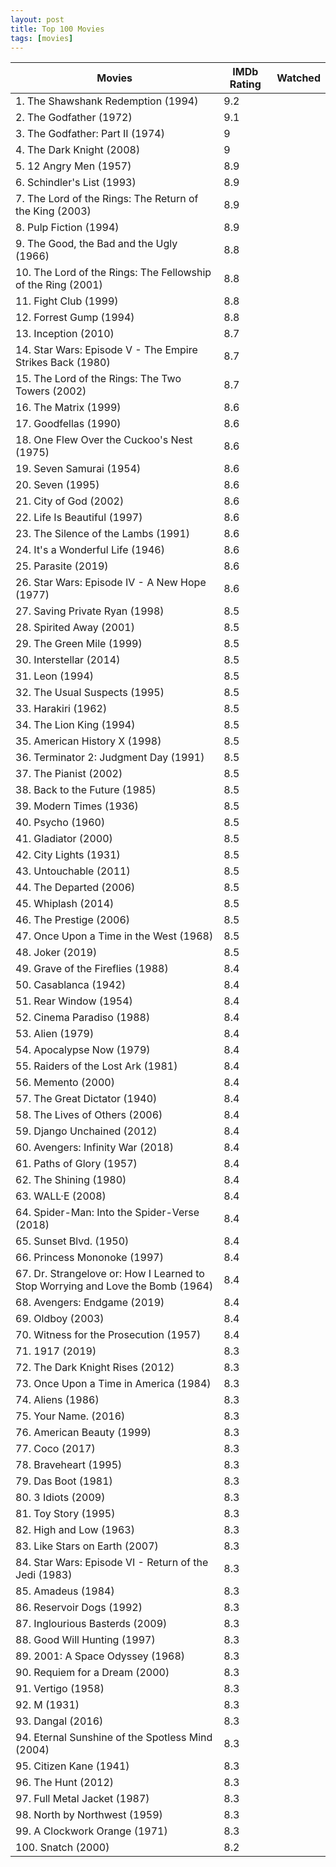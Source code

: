 ```yaml
---
layout: post
title: Top 100 Movies
tags: [movies]
---
```



Movies | IMDb Rating | Watched
--- | --- | ---
1. The Shawshank Redemption (1994)	 | 	9.2	 | 
2. The Godfather (1972)	 | 	9.1	 | 
3. The Godfather: Part II (1974)	 | 	9	 | 
4. The Dark Knight (2008)	 | 	9	 | 
5. 12 Angry Men (1957)	 | 	8.9	 | 
6. Schindler's List (1993)	 | 	8.9	 | 
7. The Lord of the Rings: The Return of the King (2003)	 | 	8.9	 | 
8. Pulp Fiction (1994)	 | 	8.9	 | 
9. The Good, the Bad and the Ugly (1966)	 | 	8.8	 | 
10. The Lord of the Rings: The Fellowship of the Ring (2001)	 | 	8.8	 | 
11. Fight Club (1999)	 | 	8.8	 | 
12. Forrest Gump (1994)	 | 	8.8	 | 
13. Inception (2010)	 | 	8.7	 | 
14. Star Wars: Episode V - The Empire Strikes Back (1980)	 | 	8.7	 | 
15. The Lord of the Rings: The Two Towers (2002)	 | 	8.7	 | 
16. The Matrix (1999)	 | 	8.6	 | 
17. Goodfellas (1990)	 | 	8.6	 | 
18. One Flew Over the Cuckoo's Nest (1975)	 | 	8.6	 | 
19. Seven Samurai (1954)	 | 	8.6	 | 
20. Seven (1995)	 | 	8.6	 | 
21. City of God (2002)	 | 	8.6	 | 
22. Life Is Beautiful (1997)	 | 	8.6	 | 
23. The Silence of the Lambs (1991)	 | 	8.6	 | 
24. It's a Wonderful Life (1946)	 | 	8.6	 | 
25. Parasite (2019)	 | 	8.6	 | 
26. Star Wars: Episode IV - A New Hope (1977)	 | 	8.6	 | 
27. Saving Private Ryan (1998)	 | 	8.5	 | 
28. Spirited Away (2001)	 | 	8.5	 | 
29. The Green Mile (1999)	 | 	8.5	 | 
30. Interstellar (2014)	 | 	8.5	 | 
31. Leon (1994)	 | 	8.5	 | 
32. The Usual Suspects (1995)	 | 	8.5	 | 
33. Harakiri (1962)	 | 	 8.5	 | 
34. The Lion King (1994)	 | 	 8.5	 | 
35. American History X (1998)	 | 	 8.5	 | 
36. Terminator 2: Judgment Day (1991)	 | 	 8.5	 | 
37. The Pianist (2002)	 | 	 8.5	 | 
38. Back to the Future (1985)	 | 	 8.5	 | 
39. Modern Times (1936)	 | 	 8.5	 | 
40. Psycho (1960)	 | 	 8.5	 | 
41. Gladiator (2000)	 | 	 8.5	 | 
42. City Lights (1931)	 | 	 8.5	 | 
43. Untouchable (2011)	 | 	 8.5	 | 
44. The Departed (2006)	 | 	 8.5	 | 
45. Whiplash (2014)	 | 	 8.5	 | 
46. The Prestige (2006)	 | 	 8.5	 | 
47. Once Upon a Time in the West (1968)	 | 	 8.5	 | 
48. Joker (2019)	 | 	 8.5	 | 
49. Grave of the Fireflies (1988)	 | 	 8.4	 | 
50. Casablanca (1942)	 | 	 8.4	 | 
51. Rear Window (1954)	 | 	 8.4	 | 
52. Cinema Paradiso (1988)	 | 	 8.4	 | 
53. Alien (1979)	 | 	 8.4	 | 
54. Apocalypse Now (1979)	 | 	 8.4	 | 
55. Raiders of the Lost Ark (1981)	 | 	 8.4	 | 
56. Memento (2000)	 | 	 8.4	 | 
57. The Great Dictator (1940)	 | 	 8.4	 | 
58. The Lives of Others (2006)	 | 	 8.4	 | 
59. Django Unchained (2012)	 | 	 8.4	 | 
60. Avengers: Infinity War (2018)	 | 	 8.4	 | 
61. Paths of Glory (1957)	 | 	 8.4	 | 
62. The Shining (1980)	 | 	 8.4	 | 
63. WALL·E (2008)	 | 	 8.4	 | 
64. Spider-Man: Into the Spider-Verse (2018)	 | 	 8.4	 | 
65. Sunset Blvd. (1950)	 | 	 8.4	 | 
66. Princess Mononoke (1997)	 | 	 8.4	 | 
67. Dr. Strangelove or: How I Learned to Stop Worrying and Love the Bomb (1964)	 | 	 8.4	 | 
68. Avengers: Endgame (2019)	 | 	 8.4	 | 
69. Oldboy (2003)	 | 	 8.4	 | 
70. Witness for the Prosecution (1957)	 | 	 8.4	 | 
71. 1917 (2019)	 | 	 8.3	 | 
72. The Dark Knight Rises (2012)	 | 	 8.3	 | 
73. Once Upon a Time in America (1984)	 | 	 8.3	 | 
74. Aliens (1986)	 | 	 8.3	 | 
75. Your Name. (2016)	 | 	 8.3	 | 
76. American Beauty (1999)	 | 	 8.3	 | 
77. Coco (2017)	 | 	 8.3	 | 
78. Braveheart (1995)	 | 	 8.3	 | 
79. Das Boot (1981)	 | 	 8.3	 | 
80. 3 Idiots (2009)	 | 	 8.3	 | 
81. Toy Story (1995)	 | 	 8.3	 | 
82. High and Low (1963)	 | 	 8.3	 | 
83. Like Stars on Earth (2007)	 | 	 8.3	 | 
84. Star Wars: Episode VI - Return of the Jedi (1983)	 | 	 8.3	 | 
85. Amadeus (1984)	 | 	 8.3	 | 
86. Reservoir Dogs (1992)	 | 	 8.3	 | 
87. Inglourious Basterds (2009)	 | 	 8.3	 | 
88. Good Will Hunting (1997)	 | 	 8.3	 | 
89. 2001: A Space Odyssey (1968)	 | 	 8.3	 | 
90. Requiem for a Dream (2000)	 | 	 8.3	 | 
91. Vertigo (1958)	 | 	 8.3	 | 
92. M (1931)	 | 	 8.3	 | 
93. Dangal (2016)	 | 	 8.3	 | 
94. Eternal Sunshine of the Spotless Mind (2004)	 | 	 8.3	 | 
95. Citizen Kane (1941)	 | 	 8.3	 | 
96. The Hunt (2012)	 | 	 8.3	 | 
97. Full Metal Jacket (1987)	 | 	 8.3	 | 
98. North by Northwest (1959)	 | 	 8.3	 | 
99. A Clockwork Orange (1971)	 | 	 8.3	 | 
100. Snatch (2000)	 | 	 8.2	 | 
